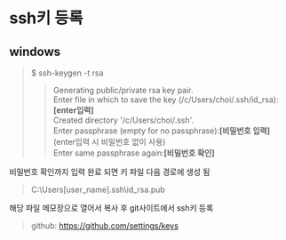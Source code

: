 # ssh키 등록
## windows
> $ ssh-keygen -t rsa
> > Generating public/private rsa key pair.  
> > Enter file in which to save the key (/c/Users/choi/.ssh/id_rsa):**[enter입력]**  
> > Created directory '/c/Users/choi/.ssh'.  
> > Enter passphrase (empty for no passphrase):**[비밀번호 입력]**(enter입력 시 비밀번호 없이 사용)  
> > Enter same passphrase again:**[비밀번호 확인]**  

비밀번호 확인까지 입력 완료 되면 키 파일 다음 경로에 생성 됨 
> C:\Users\[user_name]\.ssh\id_rsa.pub

해당 파일 메모장으로 열어서 복사 후 git사이트에서 ssh키 등록

> github: https://github.com/settings/keys